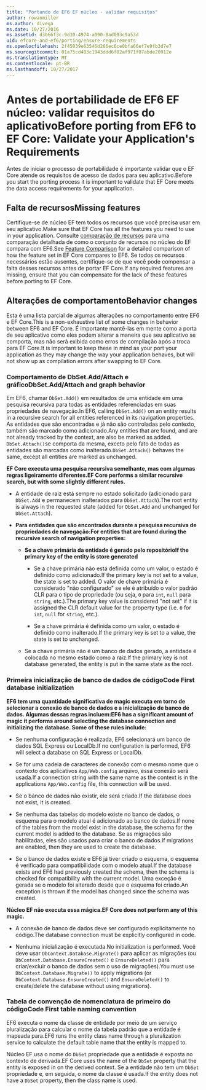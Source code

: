 ```yaml
---
title: "Portando de EF6 EF núcleo - validar requisitos"
author: rowanmiller
ms.author: divega
ms.date: 10/27/2016
ms.assetid: d3b66f3c-9d10-4974-a090-8ad093c9a53d
uid: efcore-and-ef6/porting/ensure-requirements
ms.openlocfilehash: 2f45039e63546d266ec6ce0bfa66ef7e9fb3d7e7
ms.sourcegitcommit: 01a75cd483c1943ddd6f82af971f07abde20912e
ms.translationtype: MT
ms.contentlocale: pt-BR
ms.lasthandoff: 10/27/2017
---
```

# <a name="before-porting-from-ef6-to-ef-core-validate-your-applications-requirements"></a><span data-ttu-id="11bda-102">Antes de portabilidade de EF6 EF núcleo: validar requisitos do aplicativo</span><span class="sxs-lookup"><span data-stu-id="11bda-102">Before porting from EF6 to EF Core: Validate your Application's Requirements</span></span>

<span data-ttu-id="11bda-103">Antes de iniciar o processo de portabilidade é importante validar que o EF Core atende os requisitos de acesso de dados para seu aplicativo.</span><span class="sxs-lookup"><span data-stu-id="11bda-103">Before you start the porting process it is important to validate that EF Core meets the data access requirements for your application.</span></span>

## <a name="missing-features"></a><span data-ttu-id="11bda-104">Falta de recursos</span><span class="sxs-lookup"><span data-stu-id="11bda-104">Missing features</span></span>

<span data-ttu-id="11bda-105">Certifique-se de núcleo EF tem todos os recursos que você precisa usar em seu aplicativo.</span><span class="sxs-lookup"><span data-stu-id="11bda-105">Make sure that EF Core has all the features you need to use in your application.</span></span> <span data-ttu-id="11bda-106">Consulte [comparação de recursos](../features.md) para uma comparação detalhada de como o conjunto de recursos no núcleo do EF compara com EF6.</span><span class="sxs-lookup"><span data-stu-id="11bda-106">See [Feature Comparison](../features.md) for a detailed comparison of how the feature set in EF Core compares to EF6.</span></span> <span data-ttu-id="11bda-107">Se todos os recursos necessários estão ausentes, certifique-se de que você pode compensar a falta desses recursos antes de portar EF Core.</span><span class="sxs-lookup"><span data-stu-id="11bda-107">If any required features are missing, ensure that you can compensate for the lack of these features before porting to EF Core.</span></span>

## <a name="behavior-changes"></a><span data-ttu-id="11bda-108">Alterações de comportamento</span><span class="sxs-lookup"><span data-stu-id="11bda-108">Behavior changes</span></span>

<span data-ttu-id="11bda-109">Esta é uma lista parcial de algumas alterações no comportamento entre EF6 e EF Core.</span><span class="sxs-lookup"><span data-stu-id="11bda-109">This is a non-exhaustive list of some changes in behavior between EF6 and EF Core.</span></span> <span data-ttu-id="11bda-110">É importante mantê-las em mente como a porta de seu aplicativo como eles podem alterar a maneira que seu aplicativo se comporta, mas não será exibida como erros de compilação após a troca para EF Core.</span><span class="sxs-lookup"><span data-stu-id="11bda-110">It is important to keep these in mind as your port your application as they may change the way your application behaves, but will not show up as compilation errors after swapping to EF Core.</span></span>

### <a name="dbsetaddattach-and-graph-behavior"></a><span data-ttu-id="11bda-111">Comportamento de DbSet.Add/Attach e gráfico</span><span class="sxs-lookup"><span data-stu-id="11bda-111">DbSet.Add/Attach and graph behavior</span></span>

<span data-ttu-id="11bda-112">Em EF6, chamar `DbSet.Add()` em resultados de uma entidade em uma pesquisa recursiva para todas as entidades referenciadas em suas propriedades de navegação.</span><span class="sxs-lookup"><span data-stu-id="11bda-112">In EF6, calling `DbSet.Add()` on an entity results in a recursive search for all entities referenced in its navigation properties.</span></span> <span data-ttu-id="11bda-113">As entidades que são encontradas e já não são controladas pelo contexto, também são marcado como adicionado.</span><span class="sxs-lookup"><span data-stu-id="11bda-113">Any entities that are found, and are not already tracked by the context, are also be marked as added.</span></span> <span data-ttu-id="11bda-114">`DbSet.Attach()`se comporta da mesma, exceto pelo fato de todas as entidades são marcadas como inalterado.</span><span class="sxs-lookup"><span data-stu-id="11bda-114">`DbSet.Attach()` behaves the same, except all entities are marked as unchanged.</span></span>

<span data-ttu-id="11bda-115">**EF Core executa uma pesquisa recursiva semelhante, mas com algumas regras ligeiramente diferentes.**</span><span class="sxs-lookup"><span data-stu-id="11bda-115">**EF Core performs a similar recursive search, but with some slightly different rules.**</span></span>

*  <span data-ttu-id="11bda-116">A entidade de raiz está sempre no estado solicitado (adicionado para `DbSet.Add` e permanecem inalterados para `DbSet.Attach`).</span><span class="sxs-lookup"><span data-stu-id="11bda-116">The root entity is always in the requested state (added for `DbSet.Add` and unchanged for `DbSet.Attach`).</span></span>

*  <span data-ttu-id="11bda-117">**Para entidades que são encontrados durante a pesquisa recursiva de propriedades de navegação:**</span><span class="sxs-lookup"><span data-stu-id="11bda-117">**For entities that are found during the recursive search of navigation properties:**</span></span>

    *  <span data-ttu-id="11bda-118">**Se a chave primária da entidade é gerado pelo repositório**</span><span class="sxs-lookup"><span data-stu-id="11bda-118">**If the primary key of the entity is store generated**</span></span>

        * <span data-ttu-id="11bda-119">Se a chave primária não está definida como um valor, o estado é definido como adicionado.</span><span class="sxs-lookup"><span data-stu-id="11bda-119">If the primary key is not set to a value, the state is set to added.</span></span> <span data-ttu-id="11bda-120">O valor de chave primária é considerado "não configurado" se ele é atribuído o valor padrão CLR para o tipo de propriedade (ou seja, `0` para `int`, `null` para `string`, etc.).</span><span class="sxs-lookup"><span data-stu-id="11bda-120">The primary key value is considered "not set" if it is assigned the CLR default value for the property type (i.e. `0` for `int`, `null` for `string`, etc.).</span></span>

        * <span data-ttu-id="11bda-121">Se a chave primária é definida como um valor, o estado é definido como inalterado.</span><span class="sxs-lookup"><span data-stu-id="11bda-121">If the primary key is set to a value, the state is set to unchanged.</span></span>

    *  <span data-ttu-id="11bda-122">Se a chave primária não é um banco de dados gerado, a entidade é colocada no mesmo estado como a raiz.</span><span class="sxs-lookup"><span data-stu-id="11bda-122">If the primary key is not database generated, the entity is put in the same state as the root.</span></span>

### <a name="code-first-database-initialization"></a><span data-ttu-id="11bda-123">Primeira inicialização de banco de dados de código</span><span class="sxs-lookup"><span data-stu-id="11bda-123">Code First database initialization</span></span>

<span data-ttu-id="11bda-124">**EF6 tem uma quantidade significativa de magic executa em torno de selecionar a conexão de banco de dados e a inicialização de banco de dados. Algumas dessas regras incluem:**</span><span class="sxs-lookup"><span data-stu-id="11bda-124">**EF6 has a significant amount of magic it performs around selecting the database connection and initializing the database. Some of these rules include:**</span></span>

* <span data-ttu-id="11bda-125">Se nenhuma configuração é realizada, EF6 selecionará um banco de dados SQL Express ou LocalDb.</span><span class="sxs-lookup"><span data-stu-id="11bda-125">If no configuration is performed, EF6 will select a database on SQL Express or LocalDb.</span></span>

* <span data-ttu-id="11bda-126">Se for uma cadeia de caracteres de conexão com o mesmo nome que o contexto dos aplicativos `App/Web.config` arquivo, essa conexão será usada.</span><span class="sxs-lookup"><span data-stu-id="11bda-126">If a connection string with the same name as the context is in the applications `App/Web.config` file, this connection will be used.</span></span>

* <span data-ttu-id="11bda-127">Se o banco de dados não existir, ele será criado.</span><span class="sxs-lookup"><span data-stu-id="11bda-127">If the database does not exist, it is created.</span></span>

* <span data-ttu-id="11bda-128">Se nenhuma das tabelas do modelo existe no banco de dados, o esquema para o modelo atual é adicionado ao banco de dados.</span><span class="sxs-lookup"><span data-stu-id="11bda-128">If none of the tables from the model exist in the database, the schema for the current model is added to the database.</span></span> <span data-ttu-id="11bda-129">Se as migrações são habilitadas, eles são usados para criar o banco de dados.</span><span class="sxs-lookup"><span data-stu-id="11bda-129">If migrations are enabled, then they are used to create the database.</span></span>

* <span data-ttu-id="11bda-130">Se o banco de dados existe e EF6 já tiver criado o esquema, o esquema é verificado para compatibilidade com o modelo atual.</span><span class="sxs-lookup"><span data-stu-id="11bda-130">If the database exists and EF6 had previously created the schema, then the schema is checked for compatibility with the current model.</span></span> <span data-ttu-id="11bda-131">Uma exceção é gerada se o modelo foi alterado desde que o esquema foi criado.</span><span class="sxs-lookup"><span data-stu-id="11bda-131">An exception is thrown if the model has changed since the schema was created.</span></span>

<span data-ttu-id="11bda-132">**Núcleo EF não executa essa mágica.**</span><span class="sxs-lookup"><span data-stu-id="11bda-132">**EF Core does not perform any of this magic.**</span></span>

* <span data-ttu-id="11bda-133">A conexão de banco de dados deve ser configurado explicitamente no código.</span><span class="sxs-lookup"><span data-stu-id="11bda-133">The database connection must be explicitly configured in code.</span></span>

* <span data-ttu-id="11bda-134">Nenhuma inicialização é executada.</span><span class="sxs-lookup"><span data-stu-id="11bda-134">No initialization is performed.</span></span> <span data-ttu-id="11bda-135">Você deve usar `DbContext.Database.Migrate()` para aplicar as migrações (ou `DbContext.Database.EnsureCreated()` e `EnsureDeleted()` para criar/excluir o banco de dados sem o uso de migrações).</span><span class="sxs-lookup"><span data-stu-id="11bda-135">You must use `DbContext.Database.Migrate()` to apply migrations (or `DbContext.Database.EnsureCreated()` and `EnsureDeleted()` to create/delete the database without using migrations).</span></span>

### <a name="code-first-table-naming-convention"></a><span data-ttu-id="11bda-136">Tabela de convenção de nomenclatura de primeiro do código</span><span class="sxs-lookup"><span data-stu-id="11bda-136">Code First table naming convention</span></span>

<span data-ttu-id="11bda-137">EF6 executa o nome da classe de entidade por meio de um serviço pluralização para calcular o nome da tabela padrão que a entidade é mapeada para.</span><span class="sxs-lookup"><span data-stu-id="11bda-137">EF6 runs the entity class name through a pluralization service to calculate the default table name that the entity is mapped to.</span></span>

<span data-ttu-id="11bda-138">Núcleo EF usa o nome do `DbSet` propriedade que a entidade é exposta no contexto de derivada.</span><span class="sxs-lookup"><span data-stu-id="11bda-138">EF Core uses the name of the `DbSet` property that the entity is exposed in on the derived context.</span></span> <span data-ttu-id="11bda-139">Se a entidade não tem um `DbSet` propriedade e, em seguida, o nome da classe é usada.</span><span class="sxs-lookup"><span data-stu-id="11bda-139">If the entity does not have a `DbSet` property, then the class name is used.</span></span>
